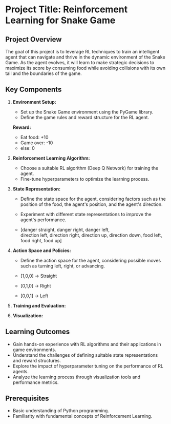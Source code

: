 # Project Title: Reinforcement Learning for Snake Game

## Project Overview

The goal of this project is to leverage RL techniques to train an intelligent agent that can navigate and thrive in the dynamic environment of the Snake Game. As the agent evolves, it will learn to make strategic decisions to maximize its score by consuming food while avoiding collisions with its own tail and the boundaries of the game.

## Key Components

1. **Environment Setup:**
    - Set up the Snake Game environment using the PyGame library.
    - Define the game rules and reward structure for the RL agent.

   __Reward:__  
   - Eat food: +10  
   - Game over: -10  
   - else: 0  

2. **Reinforcement Learning Algorithm:**
   - Choose a suitable RL algorithm (Deep Q Network) for training the agent.
   - Fine-tune hyperparameters to optimize the learning process.

3. **State Representation:**
    - Define the state space for the agent, considering factors such as the position of the food, the agent's position, and the agent's direction.
    - Experiment with different state representations to improve the agent's performance.

 
   - [danger straight, danger right, danger left,  
 direction left, direction right, direction up, direction down,
 food left, food right, food up]

4. **Action Space and Policies:**
   - Define the action space for the agent, considering possible moves such as turning left, right, or advancing.

   -  [1,0,0] -> Straight  
   -   [0,1,0] -> Right  
   -   [0,0,1] -> Left  

5. **Training and Evaluation:**

6. **Visualization:**

## Learning Outcomes

- Gain hands-on experience with RL algorithms and their applications in game environments.
- Understand the challenges of defining suitable state representations and reward structures.
- Explore the impact of hyperparameter tuning on the performance of RL agents.
- Analyze the learning process through visualization tools and performance metrics.

## Prerequisites

- Basic understanding of Python programming.
- Familiarity with fundamental concepts of Reinforcement Learning.








